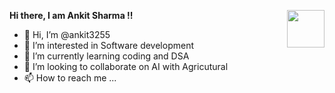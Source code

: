 

**Hi there, I am Ankit Sharma !!**
<img align="right" height="60" src="https://camo.githubusercontent.com/34be1370f5261af51fafd47f049c91446c213f91a294b3dcc7abc5a9cca0d0f3/68747470733a2f2f75706c6f61642e77696b696d656469612e6f72672f77696b6970656469612f656e2f7468756d622f312f31632f4949545f4b68617261677075725f4c6f676f2e7376672f3132303070782d4949545f4b68617261677075725f4c6f676f2e7376672e706e67" data-canonical-src="https://upload.wikimedia.org/wikipedia/en/thumb/1/1c/IIT_Kharagpur_Logo.svg/1200px-IIT_Kharagpur_Logo.svg.png" style="max-width: 100%;">




- 👋 Hi, I’m @ankit3255
- 👀 I’m interested in Software development
- 🌱 I’m currently learning coding and DSA
- 💞️ I’m looking to collaborate on AI with Agricutural 
- 📫 How to reach me ...

<!---
ankit3255/ankit3255 is a ✨ special ✨ repository because its `README.md` (this file) appears on your GitHub profile.
You can click the Preview link to take a look at your changes.
--->

